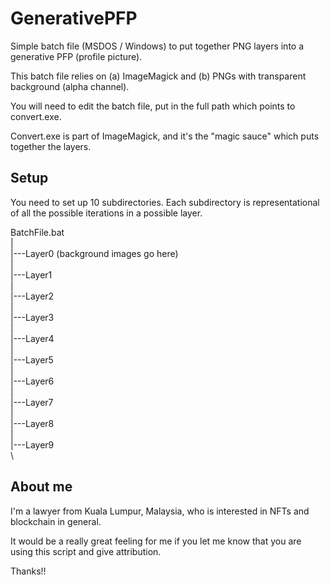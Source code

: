 # GenerativePFP
Simple batch file (MSDOS / Windows) to put together PNG layers into a generative PFP (profile picture). 

This batch file relies on (a) ImageMagick and (b) PNGs with transparent background (alpha channel).

You will need to edit the batch file, put in the full path which points to convert.exe.

Convert.exe is part of ImageMagick, and it's the "magic sauce" which puts together the layers.

## Setup

You need to set up 10 subdirectories. Each subdirectory is representational of all the possible iterations in a possible layer.

BatchFile.bat \
| \
|---Layer0 (background images go here) \
| \
|---Layer1 \
| \
|---Layer2 \
| \
|---Layer3 \
| \
|---Layer4 \
| \
|---Layer5 \
| \
|---Layer6 \
| \
|---Layer7 \
| \
|---Layer8 \
| \
|---Layer9 \
 \
## About me

I'm a lawyer from Kuala Lumpur, Malaysia, who is interested in NFTs and blockchain in general.

It would be a really great feeling for me if you let me know that you are using this script and give attribution.

Thanks!!
